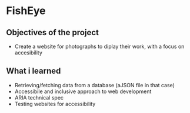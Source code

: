 # FishEye 

## Objectives of the project
- Create a website for photographs to diplay their work, with a focus on accesibility 

## What i learned 
- Retrieving/fetching data from a database (aJSON file in that case)
- Accessibile and inclusive approach to web development
- ARIA technical spec
- Testing websites for accessibility
